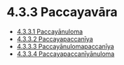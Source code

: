 

# 4.3.3 Paccayavāra

* [4.3.3.1 Paccayānuloma](4.3.3/4.3.3.1.md)
* [4.3.3.2 Paccayapaccanīya](4.3.3/4.3.3.2.md)
* [4.3.3.3 Paccayānulomapaccanīya](4.3.3/4.3.3.3.md)
* [4.3.3.4 Paccayapaccanīyānuloma](4.3.3/4.3.3.4.md)



